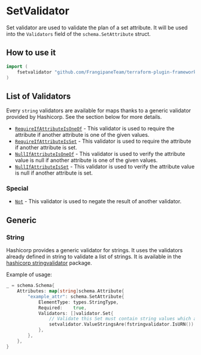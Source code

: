 # SetValidator

Set validator are used to validate the plan of a set attribute.
It will be used into the `Validators` field of the `schema.SetAttribute` struct.

## How to use it

```go
import (
    fsetvalidator "github.com/FrangipaneTeam/terraform-plugin-framework-validators/setvalidator"
)
```

## List of Validators

Every `string` validators are available for maps thanks to a generic validator provided by Hashicorp. See the section below for more details.

- [`RequireIfAttributeIsOneOf`](../common/require_if_attribute_is_one_of.md) - This validator is used to require the attribute if another attribute is one of the given values.
- [`RequireIfAttributeIsSet`](../common/require_if_attribute_is_set.md) - This validator is used to require the attribute if another attribute is set.
- [`NullIfAttributeIsOneOf`](../common/null_if_attribute_is_one_of.md) - This validator is used to verify the attribute value is null if another attribute is one of the given values.
- [`NullIfAttributeIsSet`](../common/null_if_attribute_is_set.md) - This validator is used to verify the attribute value is null if another attribute is set.

### Special

- [`Not`](not.md) - This validator is used to negate the result of another validator.

## Generic

### String

Hashicorp provides a generic validator for strings. It uses the validators already defined in string to validate a list of strings.
It is available in the [hashicorp stringvalidator](https://github.com/hashicorp/terraform-plugin-framework-validators/tree/main) package.

Example of usage:

```go
_ = schema.Schema{
    Attributes: map[string]schema.Attribute{
        "example_attr": schema.SetAttribute{
            ElementType: types.StringType,
            Required:    true,
            Validators: []validator.Set{
                // Validate this Set must contain string values which are URNs.
                setvalidator.ValueStringsAre(fstringvalidator.IsURN())
            },
        },
    },
}
```
